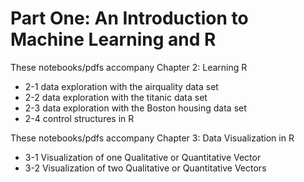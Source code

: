 # Part One: An Introduction to Machine Learning and R

These notebooks/pdfs accompany Chapter 2: Learning R

* 2-1 data exploration with the airquality data set
* 2-2 data exploration with the titanic data set
* 2-3 data exploration with the Boston housing data set
* 2-4 control structures in R

These notebooks/pdfs accompany Chapter 3: Data Visualization in R

* 3-1 Visualization of one Qualitative or Quantitative Vector
* 3-2 Visualization of two Qualitative or Quantitative Vectors




